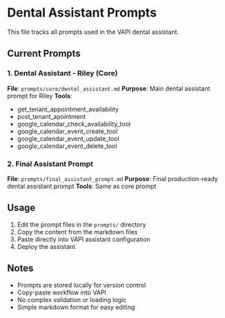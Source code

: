 # Dental Assistant Prompts

This file tracks all prompts used in the VAPI dental assistant.

## Current Prompts

### 1. Dental Assistant - Riley (Core)
**File**: `prompts/core/dental_assistant.md`
**Purpose**: Main dental assistant prompt for Riley
**Tools**: 
- get_tenant_appointment_availability
- post_tenant_apointment
- google_calendar_check_availability_tool
- google_calendar_event_create_tool
- google_calendar_event_update_tool
- google_calendar_event_delete_tool

### 2. Final Assistant Prompt
**File**: `prompts/final_assistant_prompt.md`
**Purpose**: Final production-ready dental assistant prompt
**Tools**: Same as core prompt

## Usage
1. Edit the prompt files in the `prompts/` directory
2. Copy the content from the markdown files
3. Paste directly into VAPI assistant configuration
4. Deploy the assistant

## Notes
- Prompts are stored locally for version control
- Copy-paste workflow into VAPI
- No complex validation or loading logic
- Simple markdown format for easy editing
